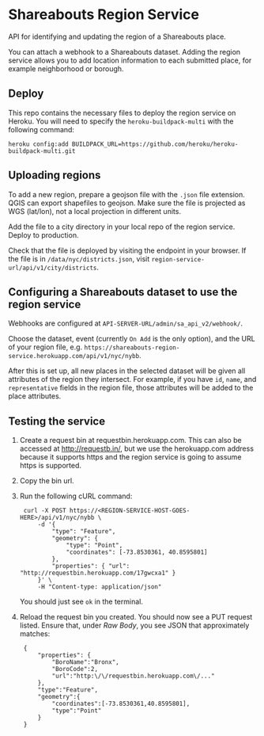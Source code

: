 Shareabouts Region Service
==========================

API for identifying and updating the region of a Shareabouts place. 

You can attach a webhook to a Shareabouts dataset. Adding the region service allows you to add location information to each submitted place, for example neighborhood or borough.

Deploy 
----------------

This repo contains the necessary files to deploy the region service on Heroku. You will need to specify the `heroku-buildpack-multi` with the following command:

    heroku config:add BUILDPACK_URL=https://github.com/heroku/heroku-buildpack-multi.git


Uploading regions 
------------------

To add a new region, prepare a geojson file with the `.json` file extension. QGIS can export shapefiles to geojson. Make sure the file is projected as WGS (lat/lon), not a local projection in different units.

Add the file to a city directory in your local repo of the region service. Deploy to production.

Check that the file is deployed by visiting the endpoint in your browser. If the file is in `/data/nyc/districts.json`, visit `region-service-url/api/v1/city/districts`.

Configuring a Shareabouts dataset to use the region service
-----------------

Webhooks are configured at `API-SERVER-URL/admin/sa_api_v2/webhook/`.

Choose the dataset, event (currently `On Add` is the only option), and the URL of your region file, e.g. `https://shareabouts-region-service.herokuapp.com/api/v1/nyc/nybb`.

After this is set up, all new places in the selected dataset will be given all attributes of the region they intersect. For example, if you have `id`, `name`, and `representative` fields in the region file, those attributes will be added to the place attributes. 

Testing the service
------------------

1. Create a request bin at requestbin.herokuapp.com. This can also be accessed
   at http://requestb.in/, but we use the herokuapp.com address because it
   supports https and the region service is going to assume https is supported.

2. Copy the bin url.

3. Run the following cURL command:

        curl -X POST https://<REGION-SERVICE-HOST-GOES-HERE>/api/v1/nyc/nybb \
            -d '{
                "type": "Feature",
                "geometry": {
                    "type": "Point",
                    "coordinates": [-73.8530361, 40.8595801]
                },
                "properties": { "url": "http://requestbin.herokuapp.com/17gwcxa1" }
            }' \
            -H "Content-type: application/json"

   You should just see `ok` in the terminal.

4. Reload the request bin you created. You should now see a PUT request listed.
   Ensure that, under *Raw Body*, you see JSON that approximately matches:

        {
            "properties": {
                "BoroName":"Bronx",
                "BoroCode":2,
                "url":"http:\/\/requestbin.herokuapp.com\/..."
            },
            "type":"Feature",
            "geometry":{
                "coordinates":[-73.8530361,40.8595801],
                "type":"Point"
            }
        }
